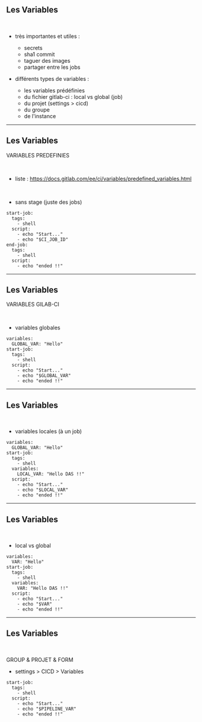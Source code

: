 ## Les Variables


<br>

* très importantes et utiles :
	* secrets
	* sha1 commit
	* taguer des images
	* partager entre les jobs

* différents types de variables :
	* les variables prédéfinies
	* du fichier gitlab-ci : local vs global (job)
	* du projet (settings > cicd)
	* du groupe
	* de l'instance

--------------------------------------------------------------------------

## Les Variables



VARIABLES PREDEFINIES


<br>

* liste : https://docs.gitlab.com/ee/ci/variables/predefined_variables.html

<br>

* sans stage (juste des jobs)

```
start-job: 
  tags:
    - shell     
  script:
    - echo "Start..."
    - echo "$CI_JOB_ID"
end-job:
  tags:
    - shell     
  script:
    - echo "ended !!"  
```

--------------------------------------------------------------------------

## Les Variables

VARIABLES GILAB-CI

<br>

* variables globales

```
variables:
  GLOBAL_VAR: "Hello"
start-job: 
  tags:
    - shell     
  script:
    - echo "Start..."
    - echo "$GLOBAL_VAR"
    - echo "ended !!"
```

--------------------------------------------------------------------------

## Les Variables

<br>

* variables locales (à un job)

```
variables:
  GLOBAL_VAR: "Hello"
start-job: 
  tags:
    - shell
  variables:
    LOCAL_VAR: "Hello DAS !!" 
  script:
    - echo "Start..."
    - echo "$LOCAL_VAR"
    - echo "ended !!"
```

--------------------------------------------------------------------------

## Les Variables

<br>

* local vs global

```
variables:
  VAR: "Hello"
start-job: 
  tags:
    - shell
  variables:
    VAR: "Hello DAS !!" 
  script:
    - echo "Start..."
    - echo "$VAR"
    - echo "ended !!"
```

--------------------------------------------------------------------------

## Les Variables

<br>

GROUP & PROJET & FORM

* settings > CICD > Variables

```
start-job: 
  tags:
    - shell
  script:
    - echo "Start..."
    - echo "$PIPELINE_VAR"
    - echo "ended !!"
```
